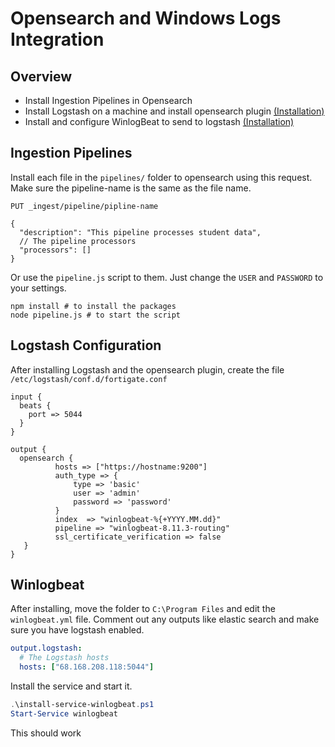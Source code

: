 # Opensearch and Windows Logs Integration

## Overview

- Install Ingestion Pipelines in Opensearch
- Install Logstash on a machine and install opensearch plugin [(Installation)](https://opensearch.org/docs/latest/tools/logstash/index/#install-logstash)
- Install and configure WinlogBeat to send to logstash [(Installation)](https://www.elastic.co/downloads/beats/winlogbeat)

## Ingestion Pipelines

Install each file in the `pipelines/` folder to opensearch using this request.
Make sure the pipeline-name is the same as the file name.

```HTTP
PUT _ingest/pipeline/pipline-name

{
  "description": "This pipeline processes student data",
  // The pipeline processors
  "processors": []
}
```

Or use the `pipeline.js` script to them. Just change the `USER` and `PASSWORD` to your settings.

```
npm install # to install the packages
node pipeline.js # to start the script
```

## Logstash Configuration

After installing Logstash and the opensearch plugin, create the file `/etc/logstash/conf.d/fortigate.conf`

```logstash
input {
  beats {
    port => 5044
  }
}

output {
  opensearch {
          hosts => ["https://hostname:9200"]
          auth_type => {
              type => 'basic'
              user => 'admin'
              password => 'password'
          }
          index  => "winlogbeat-%{+YYYY.MM.dd}"
          pipeline => "winlogbeat-8.11.3-routing"
          ssl_certificate_verification => false
   }
}
```

## Winlogbeat

After installing, move the folder to `C:\Program Files` and edit the `winlogbeat.yml` file. Comment out any outputs like elastic search and make sure you have logstash enabled.

```yaml
output.logstash:
  # The Logstash hosts
  hosts: ["68.168.208.118:5044"]
```

Install the service and start it.

```powershell
.\install-service-winlogbeat.ps1
Start-Service winlogbeat
```

This should work
